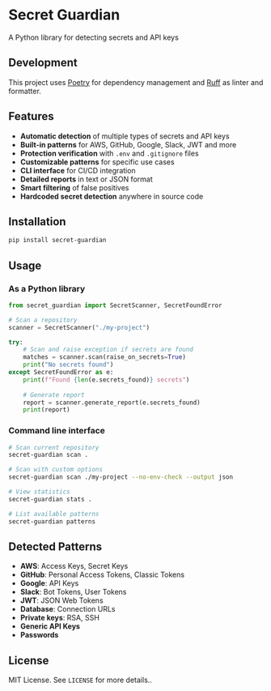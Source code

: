 # Secret Guardian

A Python library for detecting secrets and API keys 

## Development

This project uses [Poetry](https://python-poetry.org/) for dependency management and [Ruff](https://docs.astral.sh/ruff/) as linter and formatter.

## Features

- **Automatic detection** of multiple types of secrets and API keys
- **Built-in patterns** for AWS, GitHub, Google, Slack, JWT and more
- **Protection verification** with `.env` and `.gitignore` files
- **Customizable patterns** for specific use cases
- **CLI interface** for CI/CD integration
- **Detailed reports** in text or JSON format
- **Smart filtering** of false positives
- **Hardcoded secret detection** anywhere in source code

## Installation

```bash
pip install secret-guardian
```

## Usage

### As a Python library

```python
from secret_guardian import SecretScanner, SecretFoundError

# Scan a repository
scanner = SecretScanner("./my-project")

try:
    # Scan and raise exception if secrets are found
    matches = scanner.scan(raise_on_secrets=True)
    print("No secrets found")
except SecretFoundError as e:
    print(f"Found {len(e.secrets_found)} secrets")
    
    # Generate report
    report = scanner.generate_report(e.secrets_found)
    print(report)
```

### Command line interface

```bash
# Scan current repository
secret-guardian scan .

# Scan with custom options
secret-guardian scan ./my-project --no-env-check --output json

# View statistics
secret-guardian stats .

# List available patterns
secret-guardian patterns
```

## Detected Patterns

- **AWS**: Access Keys, Secret Keys
- **GitHub**: Personal Access Tokens, Classic Tokens
- **Google**: API Keys
- **Slack**: Bot Tokens, User Tokens
- **JWT**: JSON Web Tokens
- **Database**: Connection URLs
- **Private keys**: RSA, SSH
- **Generic API Keys**
- **Passwords**

## License

MIT License. See `LICENSE` for more details..